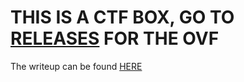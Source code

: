 # THIS IS A CTF BOX, GO TO [RELEASES](https://github.com/SOROM2/poly-ctf-box/releases/latest) FOR THE OVF

The writeup can be found [HERE](WRITEUP.md)

